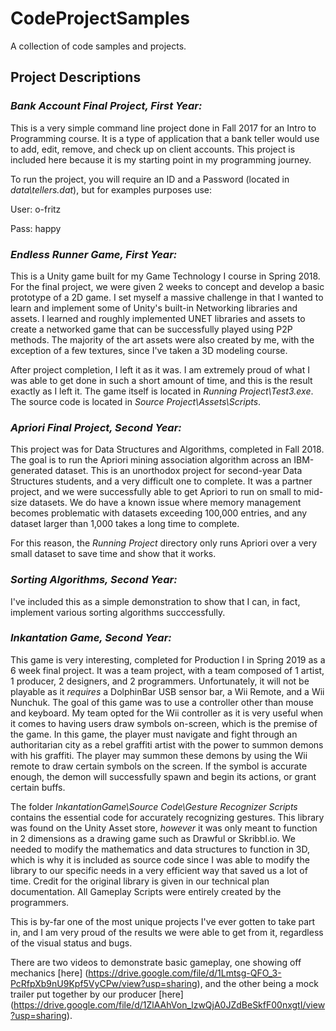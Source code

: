 # CodeProjectSamples
A collection of code samples and projects.

## Project Descriptions

### _Bank Account Final Project, First Year:_
	
This is a very simple command line project done in Fall 2017 for an Intro to Programming course. It is a type of application that a bank teller would use to add, edit, remove, and check up on client accounts. This project is included here because it is my starting point in my programming journey.

To run the project, you will require an ID and a Password (located in _data\tellers.dat_), but for examples purposes use:

User: o-fritz

Pass: happy

### _Endless Runner Game, First Year:_
	
This is a Unity game built for my Game Technology I course in Spring 2018. For the final project, we were given 2 weeks to concept and develop a basic prototype of a 2D game. I set myself a massive challenge in that I wanted to learn and implement some of Unity's built-in Networking libraries and assets. I learned and roughly implemented UNET libraries and assets to create a networked game that can be successfully played using P2P methods. The majority of the art assets were also created by me, with the exception of a few textures, since I've taken a 3D modeling course.

After project completion, I left it as it was. I am extremely proud of what I was able to get done in such a short amount of time, and this is the result exactly as I left it. The game itself is located in _Running Project\Test3.exe_. The source code is located in _Source Project\Assets\Scripts_.

### _Apriori Final Project, Second Year:_

This project was for Data Structures and Algorithms, completed in Fall 2018. The goal is to run the Apriori mining association algorithm across an IBM-generated dataset. This is an unorthodox project for second-year Data Structures students, and a very difficult one to complete. It was a partner project, and we were successfully able to get Apriori to run on small to mid-size datasets. We do have a known issue where memory management becomes problematic with datasets exceeding 100,000 entries, and any dataset larger than 1,000 takes a long time to complete.

For this reason, the _Running Project_ directory only runs Apriori over a very small dataset to save time and show that it works.

### _Sorting Algorithms, Second Year:_

I've included this as a simple demonstration to show that I can, in fact, implement various sorting algorithms succcessfully.

### _Inkantation Game, Second Year:_

This game is very interesting, completed for Production I in Spring 2019 as a 6 week final project. It was a team project, with a team composed of 1 artist, 1 producer, 2 designers, and 2 programmers. Unfortunately, it will not be playable as it _requires_ a DolphinBar USB sensor bar, a Wii Remote, and a Wii Nunchuk. The goal of this game was to use a controller other than mouse and keyboard. My team opted for the Wii controller as it is very useful when it comes to having users draw symbols on-screen, which is the premise of the game. In this game, the player must navigate and fight through an authoritarian city as a rebel graffiti artist with the power to summon demons with his graffiti. The player may summon these demons by using the Wii remote to draw certain symbols on the screen. If the symbol is accurate enough, the demon will successfully spawn and begin its actions, or grant certain buffs.

The folder _InkantationGame\Source Code\Gesture Recognizer Scripts_ contains the essential code for accurately recognizing gestures. This library was found on the Unity Asset store, _however_ it was only meant to function in 2 dimensions as a drawing game such as Drawful or Skribbl.io. We needed to modify the mathematics and data structures to function in 3D, which is why it is included as source code since I was able to modify the library to our specific needs in a very efficient way that saved us a lot of time. Credit for the original library is given in our technical plan documentation. All Gameplay Scripts were entirely created by the programmers.

This is by-far one of the most unique projects I've ever gotten to take part in, and I am very proud of the results we were able to get from it, regardless of the visual status and bugs.

There are two videos to demonstrate basic gameplay, one showing off mechanics [here] (https://drive.google.com/file/d/1Lmtsg-QFO_3-PcRfpXb9nU9Kpf5VyCPw/view?usp=sharing), and the other being a mock trailer put together by our producer [here] (https://drive.google.com/file/d/1ZlAAhVon_lzwQjA0JZdBeSkfF00nxgtI/view?usp=sharing).